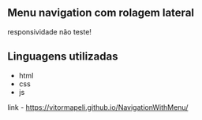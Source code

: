 ## Menu navigation com rolagem lateral

responsividade não teste!

## Linguagens utilizadas
- html
- css
- js

link - https://vitormapeli.github.io/NavigationWithMenu/
